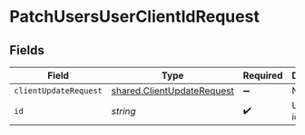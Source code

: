 # PatchUsersUserClientIdRequest


## Fields

| Field                                                                           | Type                                                                            | Required                                                                        | Description                                                                     |
| ------------------------------------------------------------------------------- | ------------------------------------------------------------------------------- | ------------------------------------------------------------------------------- | ------------------------------------------------------------------------------- |
| `clientUpdateRequest`                                                           | [shared.ClientUpdateRequest](../../../sdk/models/shared/clientupdaterequest.md) | :heavy_minus_sign:                                                              | N/A                                                                             |
| `id`                                                                            | *string*                                                                        | :heavy_check_mark:                                                              | Unique identifier                                                               |